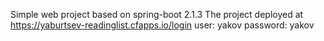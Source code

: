 Simple web project based on spring-boot 2.1.3 
The project deployed at https://yaburtsev-readinglist.cfapps.io/login
user: yakov
password: yakov
